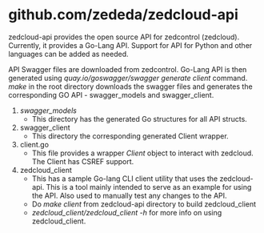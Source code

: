 # github.com/zededa/zedcloud-api

zedcloud-api provides the open source API for zedcontrol (zedcloud). Currently, it provides a
Go-Lang API. Support for API for Python and other languages can be added as needed.

API Swagger files are downloaded from zedcontrol. Go-Lang API is then generated using
*quay.io/goswagger/swagger generate client* command. *make* in the root directory
downloads the swagger files and generates the corresponding GO API - swagger_models and swagger_client.

1. *swagger_models*
    - This directory has the generated Go structures for all API structs.
2. swagger_client
    - This directory the corresponding generated Client wrapper.
3. client.go
    - This file provides a wrapper *Client* object to interact with zedcloud. The Client has
    CSREF support.
4. zedcloud_client
    - This has a sample Go-lang CLI client utility that uses the zedcloud-api. This is
      a tool mainly intended to serve as an example for using the API. Also used to
      manually test any changes to the API.
    - Do *make client* from zedcloud-api directory to build zedcloud_client
    - *zedcloud_client/zedcloud_client -h* for more info on using zedcloud_client.
